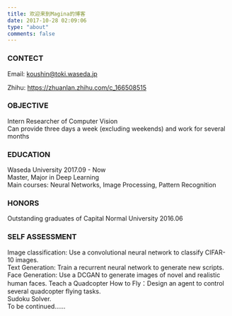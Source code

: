 ```yaml
---
title: 欢迎来到Magina的博客
date: 2017-10-28 02:09:06
type: "about"
comments: false
---
```


### CONTECT

Email: koushin@toki.waseda.jp	

Zhihu: https://zhuanlan.zhihu.com/c_166508515

### OBJECTIVE	

Intern Researcher of Computer Vision	
Can provide three days a week (excluding weekends) and work for several months	

### EDUCATION	

Waseda University	2017.09 - Now	
Master, Major in Deep Learning	
Main courses: Neural Networks, Image Processing, Pattern Recognition	

### HONORS	

Outstanding graduates of Capital Normal University	2016.06	

### SELF ASSESSMENT		

Image classification: Use a convolutional neural network to classify CIFAR-10 images.	
Text Generation: Train a recurrent neural network  to generate new scripts.	
Face Generation: Use a DCGAN to generate images of novel and realistic human faces.	
Teach a Quadcopter How to Fly：Design an agent to control several quadcopter flying tasks.	
Sudoku Solver.	
To be continued……	
​	

